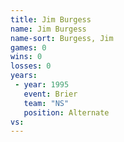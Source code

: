 ```yaml
---
title: Jim Burgess
name: Jim Burgess
name-sort: Burgess, Jim
games: 0
wins: 0
losses: 0
years:
 - year: 1995
   event: Brier
   team: "NS"
   position: Alternate
vs:
---
```

